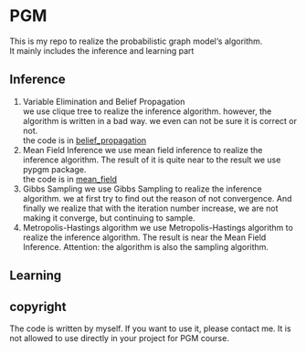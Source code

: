 # PGM
This is my repo to realize the probabilistic graph model‘s algorithm.   
It mainly includes the inference and learning part 

## Inference
1. Variable Elimination and Belief Propagation  
we use clique tree to realize the inference algorithm. however, the algorithm is written in a bad way. we even can not be sure it is correct or not.    
the code is in [belief_propagation](./belief_propagation/)
2. Mean Field Inference
we use mean field inference to realize the inference algorithm. The result of it is quite near to the result we use pypgm package.  
the code is in [mean_field](./mean_field/)
3. Gibbs Sampling
we use Gibbs Sampling to realize the inference algorithm. we at first try to find out the reason of not convergence. And finally we realize that with the iteration number increase, we are not making it converge, but continuing to sample.
4. Metropolis-Hastings algorithm
we use Metropolis-Hastings algorithm to realize the inference algorithm. The result is near the Mean Field Inference. Attention: the algorithm is also the sampling algorithm.
## Learning

## copyright
The code is written by myself. If you want to use it, please contact me. It is not allowed to use directly in your project for PGM course.   
